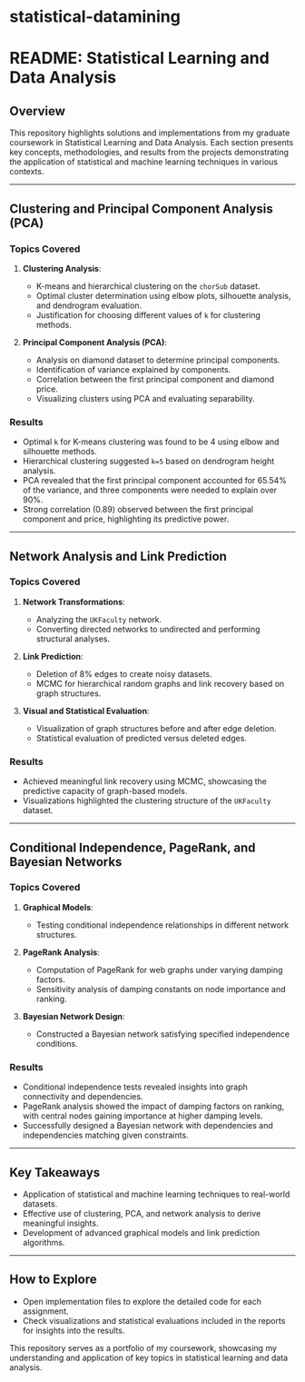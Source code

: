 # statistical-datamining
# README:  Statistical Learning and Data Analysis

## Overview
This repository highlights solutions and implementations from my graduate coursework in Statistical Learning and Data Analysis. Each section presents key concepts, methodologies, and results from the projects demonstrating the application of statistical and machine learning techniques in various contexts.

---

## Clustering and Principal Component Analysis (PCA)

### Topics Covered
1. **Clustering Analysis**:
   - K-means and hierarchical clustering on the `chorSub` dataset.
   - Optimal cluster determination using elbow plots, silhouette analysis, and dendrogram evaluation.
   - Justification for choosing different values of `k` for clustering methods.

2. **Principal Component Analysis (PCA)**:
   - Analysis on diamond dataset to determine principal components.
   - Identification of variance explained by components.
   - Correlation between the first principal component and diamond price.
   - Visualizing clusters using PCA and evaluating separability.

### Results
- Optimal `k` for K-means clustering was found to be 4 using elbow and silhouette methods.
- Hierarchical clustering suggested `k=5` based on dendrogram height analysis.
- PCA revealed that the first principal component accounted for 65.54% of the variance, and three components were needed to explain over 90%.
- Strong correlation (0.89) observed between the first principal component and price, highlighting its predictive power.

---

## Network Analysis and Link Prediction

### Topics Covered
1. **Network Transformations**:
   - Analyzing the `UKFaculty` network.
   - Converting directed networks to undirected and performing structural analyses.

2. **Link Prediction**:
   - Deletion of 8% edges to create noisy datasets.
   - MCMC for hierarchical random graphs and link recovery based on graph structures.

3. **Visual and Statistical Evaluation**:
   - Visualization of graph structures before and after edge deletion.
   - Statistical evaluation of predicted versus deleted edges.

### Results
- Achieved meaningful link recovery using MCMC, showcasing the predictive capacity of graph-based models.
- Visualizations highlighted the clustering structure of the `UKFaculty` dataset.

---

##  Conditional Independence, PageRank, and Bayesian Networks

### Topics Covered
1. **Graphical Models**:
   - Testing conditional independence relationships in different network structures.

2. **PageRank Analysis**:
   - Computation of PageRank for web graphs under varying damping factors.
   - Sensitivity analysis of damping constants on node importance and ranking.

3. **Bayesian Network Design**:
   - Constructed a Bayesian network satisfying specified independence conditions.

### Results
- Conditional independence tests revealed insights into graph connectivity and dependencies.
- PageRank analysis showed the impact of damping factors on ranking, with central nodes gaining importance at higher damping levels.
- Successfully designed a Bayesian network with dependencies and independencies matching given constraints.

---

## Key Takeaways
- Application of statistical and machine learning techniques to real-world datasets.
- Effective use of clustering, PCA, and network analysis to derive meaningful insights.
- Development of advanced graphical models and link prediction algorithms.

---

## How to Explore
- Open implementation files to explore the detailed code for each assignment.
- Check visualizations and statistical evaluations included in the reports for insights into the results.

This repository serves as a portfolio of my coursework, showcasing my understanding and application of key topics in statistical learning and data analysis.

